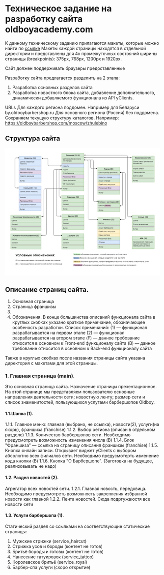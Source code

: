 # Техническое задание на разработку сайта oldboyacademy.com

К данному техническому заданию прилагаются макеты, которые можно найти по [ссылке](https://cloud.mail.ru/public/9nj5/XosrVKnTL)
Макеты каждой страницы находятся в отдельной директории и представлены для 4х промежуточных состояний ширины страницы (breakpoints): 375px, 768px, 1200px и 1920px.

Сайт должен поддерживать браузеры предоставленные

Разработку сайта предлагается разделить на 2 этапа:
1. Разработка основных разделов сайта
2. Разработка новостного блока сайта, добавление дополнительного, динамически добавляемого функционала из API yClients.

URLs
Для каждого региона поддомен. Например для Беларуси by.oldboybarbershop.ru
Для основного региона (Россия) без поддомена. Сохраняем текущую структуру каталогов. Например: https://oldboybarbershop.com/moscow/zhulebino

## Структура сайта
![Структура сайта](/spec/img/structure.png)

## Описание страниц сайта.
1. Основная страница
2. Страница франшизы
3. 
0. Обозначения.
В конце большинства описаний функционала сайта в круглых скобках указано краткое примечание, обозначающее особеность разработки.
Список примечаний:
(1) — функционал разрабатывается на первом этапе
(2) — функционал разрабатывается на втором этапе
(F) — данное требование относится в основном к Front-end функционалу сайта
(B) — данное требование относится в основном к Back-end функционалу сайта

Также в круглых скобках после названия страницы сайта указана директория с макетами для этой страницы.

### 1. Главная страница (main).
Это основная страница сайта. Назначение страницы презентационное. На этой странице мы представляем пользователю основные направления деятельности сети; новостную ленту; размер сети и список знаменитостей, пользующихся услугами барбершопов Oldboy.

#### 1.1.Шапка (1).
1.1.1. Главное меню: главная (выбрано, не ссылка), новости(2), услуги(на якорь), франшиза (franchise)
1.1.2. Выбор региона (описан в отдельном разделе)
1.1.3. Количество барбершопов сети. Необходимо предусмотреть возможность изменения числа (B)
1.1.4. Блок "Франшиза" — ссылка на страницу описания франшизы (franchise)
1.1.5. Кнопка онлайн записи. Открывает виджет yClients с выбором абсолютно всех филиалов сети. Необходимо предусмотерть изменение кода кнопки (B)
1.1.6. Кнопка "О Барбершопе". (Заготовка на будущее, реализовывать не надо)

#### 1.2. Раздел новостей (2).
Агрегатор всех новостей сети.
1.2.1. Главная новость, передовица. Необходимо предусмотреть возможность закрепления избранной новости как главной
1.2.2. Лента новостей. Сюда подргужаюстя все новости сети

#### 1.3. Услуги барбершопа (1).
Статический раздел со ссылками на соответствующие статические страницы: 
1. Мужские стрижки (service_haircut)
2. Стрижка усов и бороды (контент не готов)
3. Бритьё бороды и готовы (контент не готов)
4. Нанесение татуировок (service_tattoo)
5. Королевское бритьё (service_royal)
6. Барбер-спа услуги (скоро открытие)